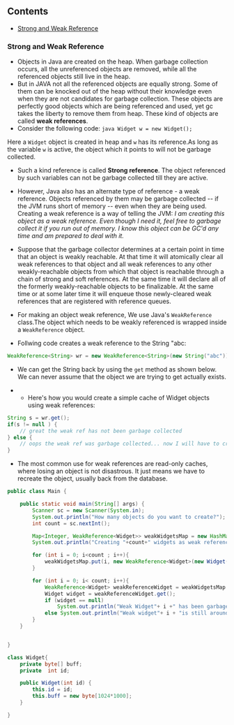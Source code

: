## Contents
* [Strong and Weak Reference](#strong-and-weak-reference)

### Strong and Weak Reference
* Objects in Java are created on the heap. When garbage collection occurs, all the unreferenced objects are removed, while all the referenced objects still live in the heap.
* But in JAVA not all the referenced objects are equally strong. Some of them can be knocked out of the heap without their knowledge even when they are not candidates for garbage collection. These objects are perfectly good objects which are being referenced and used, yet gc takes the liberty to remove them from heap. These kind of objects are called **weak references**.
* Consider the following code:
```java Widget w = new Widget(); ```

Here a ```Widget``` object is created in heap and ```w``` has its reference.As long as the variable ```w``` is active, the object which it points to will not be garbage collected.
* Such a kind reference is called **Strong reference**. The object referenced by such variables can not be garbage collected till they are active.
* However, Java also has an alternate type of reference - a weak reference. Objects referenced by them may be garbage collected -- if the JVM runs short of memory -- even when they are being used. Creating a weak reference is a way of telling the JVM: *I am creating this object as a weak reference. Even though I need it, feel free to garbage collect it if you run out of memory. I know this object can be GC'd any time and am prepared to deal with it.*

* Suppose that the garbage collector determines at a certain point in time that an object is weakly reachable. At that time it will atomically clear all weak references to that object and all weak references to any other weakly-reachable objects from which that object is reachable through a chain of strong and soft references. At the same time it will declare all of the formerly weakly-reachable objects to be finalizable. At the same time or at some later time it will enqueue those newly-cleared weak references that are registered with reference queues.

* For making an object weak reference, We use Java's ```WeakReference``` class.The object which needs to be weakly referenced is wrapped inside a ```WeakReference``` object.

* Follwing code creates a weak reference to the String "abc:

```java
WeakReference<String> wr = new WeakReference<String>(new String("abc"));
```
* We can get the String back by using the ```get``` method as shown below. We can never assume that the object we are trying to get actually exists.

* * Here's how you would create a simple cache of Widget objects using weak references:
```java
String s = wr.get();
if(s != null ) {
    // great the weak ref has not been garbage collected
} else {
    // oops the weak ref was garbage collected... now I will have to create another one
}
```
* The most common use for weak references are read-only caches, where losing an object is not disastrous. It just means we have to recreate the object, usually back from the database.

```java
public class Main {

    public static void main(String[] args) {
        Scanner sc = new Scanner(System.in);
        System.out.println("How many objects do you want to create?");
        int count = sc.nextInt();

        Map<Integer, WeakReference<Widget>> weakWidgetsMap = new HashMap<Integer, WeakReference<Widget>>();
        System.out.println("Creating "+count+" widgets as weak reference");

        for (int i = 0; i<count ; i++){
            weakWidgetsMap.put(i, new WeakReference<Widget>(new Widget(i)));
        }

        for (int i = 0; i< count; i++){
            WeakReference<Widget> weakReferenceWidget = weakWidgetsMap.get(i);
            Widget widget = weakReferenceWidget.get();
            if (widget == null)
                System.out.println("Weak Widget"+ i +" has been garbage collected.");
            else System.out.println("Weak widget"+ i + "is still around. Safe to use.");
        }
    }


}

class Widget{
    private byte[] buff;
    private  int id;

    public Widget(int id) {
        this.id = id;
        this.buff = new byte[1024*1000];
    }

}
```


